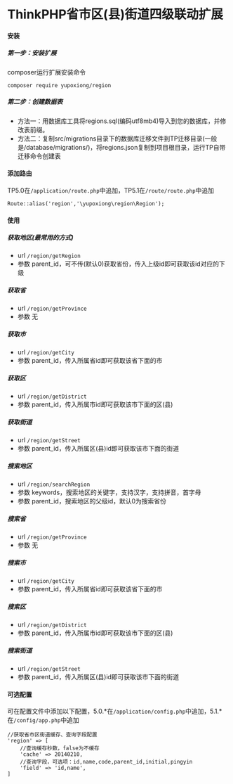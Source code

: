 # ThinkPHP省市区(县)街道四级联动扩展

#### 安装

##### 第一步：安装扩展
composer运行扩展安装命令
```
composer require yupoxiong/region
```

##### 第二步：创建数据表
* 方法一：用数据库工具将regions.sql(编码utf8mb4)导入到您的数据库，并修改表前缀。
* 方法二：复制src/migrations目录下的数据库迁移文件到TP迁移目录(一般是/database/migrations/)，将regions.json复制到项目根目录，运行TP自带迁移命令创建表


#### 添加路由
TP5.0在`/application/route.php`中追加，TP5.1在`/route/route.php`中追加

```
Route::alias('region','\yupoxiong\region\Region');
```

#### 使用

##### 获取地区(最常用的方式)
 * url `/region/getRegion`
 * 参数 parent_id，可不传(默认0)获取省份，传入上级id即可获取该id对应的下级

##### 获取省
 * url `/region/getProvince`
 * 参数 无
 
##### 获取市
 * url `/region/getCity`
 * 参数 parent_id，传入所属省id即可获取该省下面的市

##### 获取区
 * url `/region/getDistrict`
 * 参数 parent_id，传入所属市id即可获取该市下面的区(县)
 
##### 获取街道
 * url `/region/getStreet`
 * 参数 parent_id，传入所属区(县)id即可获取该市下面的街道
 
##### 搜索地区
 * url `/region/searchRegion`
 * 参数 keywords，搜索地区的关键字，支持汉字，支持拼音，首字母
 * 参数 parent_id，搜索地区的父级id，默认0为搜索省份
 
##### 搜索省
 * url `/region/getProvince`
 * 参数 无

##### 搜索市
 * url `/region/getCity`
 * 参数 parent_id，传入所属省id即可获取该省下面的市

##### 搜索区
 * url `/region/getDistrict`
 * 参数 parent_id，传入所属市id即可获取该市下面的区(县)
 
##### 搜索街道
 * url `/region/getStreet`
 * 参数 parent_id，传入所属区(县)id即可获取该市下面的街道
 
#### 可选配置
可在配置文件中添加以下配置，5.0.*在`/application/config.php`中追加，5.1.*在`/config/app.php`中追加

```
//获取省市区街道缓存、查询字段配置
'region' => [
    //查询缓存秒数，false为不缓存
    'cache' => 20140210,
    //查询字段，可选项：id,name,code,parent_id,initial,pingyin
    'field' => 'id,name',
]
```
